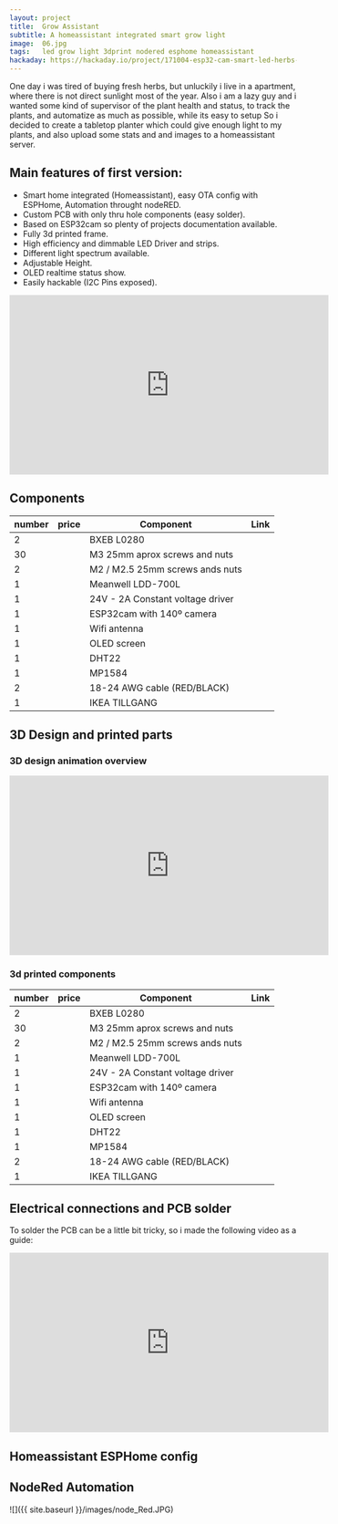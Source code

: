 ```yaml
---
layout: project
title:  Grow Assistant
subtitle: A homeassistant integrated smart grow light
image:  06.jpg
tags:   led grow light 3dprint nodered esphome homeassistant
hackaday: https://hackaday.io/project/171004-esp32-cam-smart-led-herbs-planter
---
```

One day i was tired of buying fresh herbs, but unluckily i live in a apartment, where there is not direct sunlight most of the year.
Also i am a lazy guy and i wanted some kind of supervisor of the plant health and status, to track the plants, and automatize as much as possible, while its easy to setup
So i decided to create a tabletop planter which could give enough light to my plants, and also upload some stats and and images to a homeassistant server.

## Main features of first version:
- Smart home integrated (Homeassistant), easy OTA config with ESPHome, Automation throught nodeRED.
- Custom PCB with only thru hole components (easy solder).
- Based on ESP32cam so plenty of projects documentation available.
- Fully 3d printed frame.
- High efficiency and dimmable LED Driver and strips.
- Different light spectrum available.
- Adjustable Height.
- OLED realtime status show.
- Easily hackable (I2C Pins exposed).

<iframe width="560" height="315" src="https://www.youtube.com/embed/djoQBKrrGDU" frameborder="0" allow="accelerometer; autoplay; encrypted-media; gyroscope; picture-in-picture" allowfullscreen></iframe>


## Components

| number | price | Component                           | Link |
| ------ | ----- | ----------------------------------- | ---- |
| 2      |       | BXEB L0280                          |      |
| 30     |       | M3 25mm aprox screws and nuts       |      |
| 2      |       | M2 / M2.5 25mm screws ands nuts     |      |
| 1      |       | Meanwell LDD-700L                   |      |
| 1      |       | 24V - 2A Constant voltage driver    |      |
| 1      |       | ESP32cam with 140º camera           |      |
| 1      |       | Wifi antenna                        |      |
| 1      |       | OLED screen                         |      |
| 1      |       | DHT22                               |      |
| 1      |       | MP1584                              |      |
| 2      |       | 18-24 AWG cable (RED/BLACK)         |      |
| 1      |       | IKEA TILLGANG                       |      |


## 3D Design and printed parts

### 3D design animation overview

<iframe width="560" height="315" src="https://www.youtube.com/embed/3oLMcAhXuZg" frameborder="0" allow="accelerometer; autoplay; encrypted-media; gyroscope; picture-in-picture" allowfullscreen></iframe>

### 3d printed components

| number | price | Component                           | Link |
| ------ | ----- | ----------------------------------- | ---- |
| 2      |       | BXEB L0280                          |      |
| 30     |       | M3 25mm aprox screws and nuts       |      |
| 2      |       | M2 / M2.5 25mm screws ands nuts     |      |
| 1      |       | Meanwell LDD-700L                   |      |
| 1      |       | 24V - 2A Constant voltage driver    |      |
| 1      |       | ESP32cam with 140º camera           |      |
| 1      |       | Wifi antenna                        |      |
| 1      |       | OLED screen                         |      |
| 1      |       | DHT22                               |      |
| 1      |       | MP1584                              |      |
| 2      |       | 18-24 AWG cable (RED/BLACK)         |      |
| 1      |       | IKEA TILLGANG                       |      |

## Electrical connections and PCB solder

To solder the PCB can be a little bit tricky, so i made the following video as a guide:

<iframe width="560" height="315" src="https://www.youtube.com/embed/TXhWJUsacrM" frameborder="0" allow="accelerometer; autoplay; encrypted-media; gyroscope; picture-in-picture" allowfullscreen></iframe>

## Homeassistant ESPHome config

<script src="https://gist.github.com/nkmakes/5cbb01c7a6e85998619a468e60582e12.js"></script>

## NodeRed Automation

![]({{ site.baseurl }}/images/node_Red.JPG)
